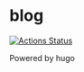 # blog

[![Actions Status](https://github.com/ciiiii/blog/workflows/github%20pages/badge.svg)](https://github.com/ciiiii/blog/actions)

Powered by hugo

